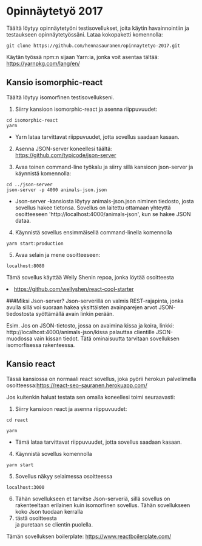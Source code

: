 # 0pinnäytetyö 2017

Täältä löytyy opinnäytetyöni testisovellukset, joita käytin havainnointiin ja testaukseen opinnäytetyössäni.
Lataa kokopaketti komennolla:
```
git clone https://github.com/hennasauranen/opinnaytetyo-2017.git
```
Käytän työssä npm:n sijaan Yarn:ia, jonka voit asentaa tältää: https://yarnpkg.com/lang/en/

## Kansio isomorphic-react

Täältä löytyy isomorfinen testisovellukseni.

1. Siirry kansioon isomorphic-react ja asenna riippuvuudet: 
```
cd isomorphic-react
yarn
```
 - Yarn lataa tarvittavat riippuvuudet, jotta sovellus saadaan kasaan.
2. Asenna JSON-server koneellesi täältä: https://github.com/typicode/json-server

3. Avaa toinen command-line työkalu ja siirry sillä kansioon json-server ja käynnistä komennolla: 
```
cd ../json-server
json-server -p 4000 animals-json.json
```
 - Json-server -kansiosta löytyy animals-json.json niminen tiedosto, josta sovellus hakee tietonsa. Sovellus on laitettu ottamaan yhteyttä osoitteeseen 'http://localhost:4000/animals-json', kun se hakee JSON dataa.
 
4. Käynnistä sovellus ensimmäisellä command-linella komennolla 
```
yarn start:production
```
5. Avaa selain ja mene osoitteeseen:
```
localhost:8080
```
Tämä sovellus käyttää Welly Shenin repoa, jonka löytää osoitteesta <li href="https://github.com/wellyshen/react-cool-starter">https://github.com/wellyshen/react-cool-starter</li> 

###Miksi Json-server?
Json-serverillä on valmis REST-rajapinta, jonka avulla sillä voi suoraan hakea yksittäisten avainparejen arvot JSON-tiedostosta syöttämällä avain linkin perään. 

Esim. Jos on JSON-tietosto, jossa on avaimina kissa ja koira, linkki: http://localhost:4000/animals-json/kissa palauttaa clientille JSON-muodossa vain kissan tiedot. Tätä ominaisuutta tarvitaan sovelluksen isomorfisessa rakenteessa.

<h2>Kansio react</h2>

Tässä kansiossa on normaali react sovellus, joka pyörii herokun palvelimella osoitteessa:https://react-seo-sauranen.herokuapp.com/

Jos kuitenkin haluat testata sen omalla koneellesi toimi seuraavasti:
1. Siirry kansioon react ja asenna riippuvuudet: 
```
cd react

yarn
```
 - Tämä lataa tarvittavat riippuvuudet, jotta sovellus saadaan kasaan.
 
4. Käynnistä sovellus komennolla
```
yarn start
```
5. Sovellus näkyy selaimessa osoitteessa 
```
localhost:3000
```
6. Tähän sovellukseen et tarvitse Json-serveriä, sillä sovellus on rakenteeltaan erilainen kuin isomorfinen sovellus. Tähän sovellukseen koko Json tuodaan kerralla <li href="https://api.myjson.com/bins/1aeuin">tästä osoitteesta</li> ja puretaan se clientin puolella. 

Tämän sovelluksen boilerplate: https://www.reactboilerplate.com/
